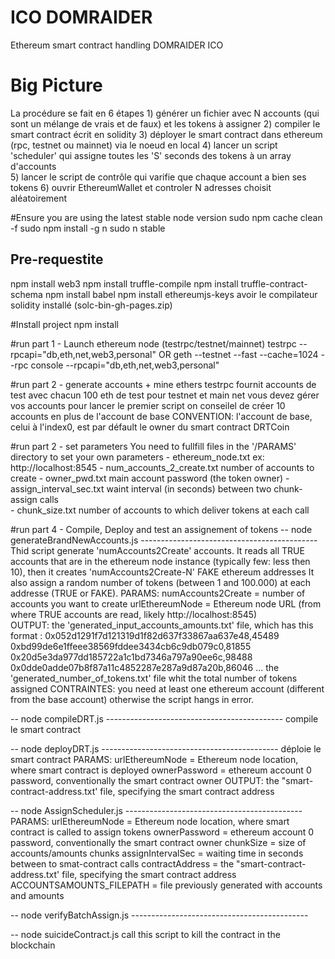 # ICO DOMRAIDER
Ethereum smart contract handling DOMRAIDER ICO

# Big Picture
La procédure se fait en 6 étapes
    1) générer un fichier avec N accounts (qui sont un mélange de vrais et de faux) et les tokens à assigner
    2) compiler le smart contract écrit en solidity
    3) déployer le smart contract dans ethereum (rpc, testnet ou mainnet) via le noeud en local
    4) lancer un script 'scheduler' qui assigne toutes les 'S' seconds des tokens à un array d'accounts  
    5) lancer le script de contrôle qui varifie que chaque account a bien ses tokens
    6) ouvrir EthereumWallet et controler N adresses choisit aléatoirement    


#Ensure you are using the latest stable node version
sudo npm cache clean -f
sudo npm install -g n
sudo n stable
 
## Pre-requestite
npm install web3
npm install truffle-compile
npm install truffle-contract-schema
npm install babel
npm install ethereumjs-keys
avoir le compilateur solidity installé (solc-bin-gh-pages.zip)
 
#Install project
npm install
 
#run part 1 - Launch ethereum node (testrpc/testnet/mainnet)
testrpc --rpcapi="db,eth,net,web3,personal"
OR
geth --testnet --fast --cache=1024 --rpc console --rpcapi="db,eth,net,web3,personal"
 

#run part 2 - generate accounts + mine ethers
testrpc fournit accounts de test avec chacun 100 eth de test
pour testnet et main net vous devez gérer vos accounts
pour lancer le premier script on conseilel de créer 10 accounts en plus de l'account de base
CONVENTION: l'account de base, celui à l'index0, est par défault le owner du smart contract DRTCoin

#run part 2 - set parameters
You need to fullfill files in the '/PARAMS' directory to set your own parameters
    - ethereum_node.txt             ex: http://localhost:8545
    - num_accounts_2_create.txt     number of accounts to create
    - owner_pwd.txt                 main account password (the token owner) 
    - assign_interval_sec.txt       waint interval (in seconds) between two chunk-assign calls  
    - chunk_size.txt                number of accounts to which deliver tokens at each call


#run part 4 - Compile, Deploy and test an assignement of tokens
-- node generateBrandNewAccounts.js --------------------------------------------
Thid script generate 'numAccounts2Create' accounts. 
It reads all TRUE accounts that are in the ethereum node instance (typically few: less then 10), 
then it creates 'numAccounts2Create-N' FAKE ethereum addresses
It also assign a random number of tokens (between 1 and 100.000) at each addresse (TRUE or FAKE).
    PARAMS: numAccounts2Create = number of accounts you want to create
            urlEthereumNode = Ethereum node URL (from where TRUE accounts are read, likely http://localhost:8545)  
    OUTPUT: the 'generated_input_accounts_amounts.txt' file, which has this format :
                0x052d1291f7d121319d1f82d637f33867aa637e48,45489
                0xbd99de6e1ffeee38569fddee3434cb6c9db079c0,81855
                0x20d5e3da977dd185722a1c1bd7346a797a90ee6c,98488
                0x0dde0adde07b8f87a11c4852287e287a9d87a20b,86046
                ... 
            the 'generated_number_of_tokens.txt' file whit the total number of tokens assigned
    CONTRAINTES: you need at least one ethereum account (different from the base account) otherwise the script hangs in error.


-- node compileDRT.js --------------------------------------------
compile le smart contract


-- node deployDRT.js  --------------------------------------------
déploie le smart contract
    PARAMS: urlEthereumNode = Ethereum node location, where smart contract is deployed
            ownerPassword = ethereum account 0 password, conventionally the smart contract owner 
    OUTPUT: the "smart-contract-address.txt' file, specifying the smart contract address



-- node AssignScheduler.js  --------------------------------------------
    PARAMS: urlEthereumNode = Ethereum node location, where smart contract is called to assign tokens
            ownerPassword = ethereum account 0 password, conventionally the smart contract owner 
            chunkSize = size of accounts/amounts chunks 
            assignIntervalSec = waiting time in seconds between to smat-contract calls
            contractAddress = the "smart-contract-address.txt' file, specifying the smart contract address
            ACCOUNTSAMOUNTS_FILEPATH = file previously generated with accounts and amounts

-- node verifyBatchAssign.js  --------------------------------------------




-- node suicideContract.js  call this script to kill the contract in the blockchain



